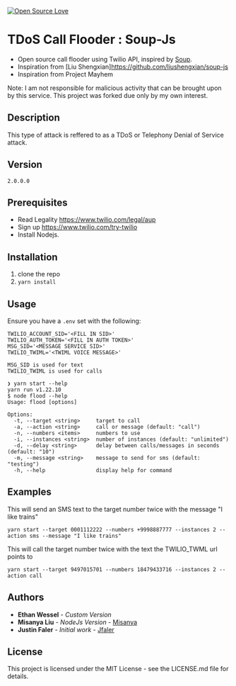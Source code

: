 [![Open Source Love](https://badges.frapsoft.com/os/v1/open-source.png?v=103)](https://github.com/Jfaler/soup/blob/master/LICENSE.txt)

# TDoS Call Flooder : Soup-Js
* Open source call flooder using Twilio API, inspired by [Soup](https://github.com/Jfaler/soup).
* Inspiration from [Liu Shengxian]https://github.com/liushengxian/soup-js
* Inspiration from Project Mayhem

Note: I am not responsible for malicious activity that can be brought upon by this service. This project was forked due only by my own interest.

## Description 

This type of attack is reffered to as a TDoS or Telephony Denial of Service attack.   

## Version
`
2.0.0.0
`
## Prerequisites

* Read Legality https://www.twilio.com/legal/aup
* Sign up https://www.twilio.com/try-twilio
* Install Nodejs.

## Installation

1. clone the repo
1. `yarn install`

## Usage
Ensure you have a `.env` set with the following:
```
TWILIO_ACCOUNT_SID='<FILL IN SID>' 
TWILIO_AUTH_TOKEN='<FILL IN AUTH TOKEN>'
MSG_SID='<MESSAGE SERVICE SID>'
TWILIO_TWIML='<TWIML VOICE MESSAGE>'

MSG_SID is used for text
TWILIO_TWIML is used for calls
```

```
❯ yarn start --help
yarn run v1.22.10
$ node flood --help
Usage: flood [options]

Options:
  -t, --target <string>     target to call
  -a, --action <string>     call or message (default: "call")
  -n, --numbers <items>     numbers to use
  -i, --instances <string>  number of instances (default: "unlimited")
  -d, --delay <string>      delay between calls/messages in seconds (default: "10")
  -m, --message <string>    message to send for sms (default: "testing")
  -h, --help                display help for command
```


## Examples
This will send an SMS text to the target number twice with the message "I like trains"
```
yarn start --target 0001112222 --numbers +9998887777 --instances 2 --action sms --message "I like trains"
```
This will call the target number twice with the text the TWILIO_TWML url points to
```
yarn start --target 9497015701 --numbers 18479433716 --instances 2 --action call
```
## Authors
* **Ethan Wessel** - *Custom Version*
* **Misanya Liu** - *NodeJs Version* - [Misanya](https://github.com/liushengxian)
* **Justin Faler** - *Initial work* - [Jfaler](https://github.com/Jfaler)

## License

This project is licensed under the MIT License - see the LICENSE.md file for details.
